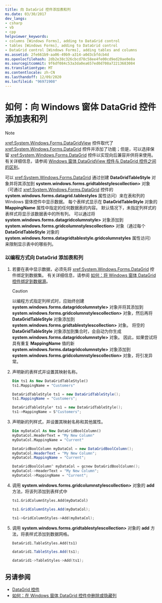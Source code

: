 ```yaml
---
title: 向 DataGrid 控件添加表和列
ms.date: 03/30/2017
dev_langs:
- csharp
- vb
- cpp
helpviewer_keywords:
- columns [Windows Forms], adding to DataGrid control
- tables [Windows Forms], adding to DataGrid control
- DataGrid control [Windows Forms], adding tables and columns
ms.assetid: 2fe661b9-aa06-49b9-a314-a0d3cbfdcb4d
ms.openlocfilehash: 2db2e38c326cbcd78c58ee4fe00cd9ed20ae0e8a
ms.sourcegitcommit: 9f6df084c53a3da0ea657ed0d708a72213683084
ms.translationtype: MT
ms.contentlocale: zh-CN
ms.lasthandoff: 12/09/2020
ms.locfileid: "96971908"
---
```

# <a name="how-to-add-tables-and-columns-to-the-windows-forms-datagrid-control"></a>如何：向 Windows 窗体 DataGrid 控件添加表和列

> [!NOTE]
> <xref:System.Windows.Forms.DataGridView> 控件取代了 <xref:System.Windows.Forms.DataGrid> 控件并添加了功能；但是，可以选择保留 <xref:System.Windows.Forms.DataGrid> 控件以实现向后兼容并供将来使用。 有关详细信息，请参阅 [Windows 窗体 DataGridView 控件与 DataGrid 控件之间的区别](differences-between-the-windows-forms-datagridview-and-datagrid-controls.md)。

可以 <xref:System.Windows.Forms.DataGrid> 通过创建 **DataGridTableStyle** 对象并将其添加到 **system.windows.forms.gridtablestylescollection>** 对象（可通过 <xref:System.Windows.Forms.DataGrid> 控件的 **system.windows.forms.datagrid.tablestyles** 属性访问）来在表和列的 Windows 窗体控件中显示数据。 每个表样式显示在 **DataGridTableStyle** 对象的 **MappingName** 属性中指定的任何数据表的内容。 默认情况下，未指定列样式的表样式将显示该数据表中的所有列。 可以通过将 **system.windows.forms.datagridcolumnstyle>** 对象添加到 **system.windows.forms.gridcolumnstylescollection>** 对象（通过每个 **DataGridTableStyle** 对象的 **system.windows.forms.datagridtablestyle.gridcolumnstyles** 属性访问）来限制显示表中的哪些列。

### <a name="to-add-a-table-and-column-to-a-datagrid-programmatically"></a>以编程方式向 DataGrid 添加表和列

1. 若要在表中显示数据，必须先将 <xref:System.Windows.Forms.DataGrid> 控件绑定到数据集。 有关详细信息，请参阅 [如何：将 Windows 窗体 DataGrid 控件绑定到数据源](how-to-bind-the-windows-forms-datagrid-control-to-a-data-source.md)。

    > [!CAUTION]
    > 以编程方式指定列样式时，应始终创建 **system.windows.forms.datagridcolumnstyle>** 对象并将其添加到 **system.windows.forms.gridcolumnstylescollection>** 对象，然后再将 **DataGridTableStyle** 对象添加到 **system.windows.forms.gridtablestylescollection>** 对象。 将空的 **DataGridTableStyle** 对象添加到集合时，会自动为你生成 **system.windows.forms.datagridcolumnstyle>** 对象。 因此，如果尝试将具有重复 **MappingName** 值的新 **system.windows.forms.datagridcolumnstyle>** 对象添加到 **system.windows.forms.gridcolumnstylescollection>** 对象，将引发异常。

2. 声明新的表样式并设置其映射名称。

    ```vb
    Dim ts1 As New DataGridTableStyle()
    ts1.MappingName = "Customers"
    ```

    ```csharp
    DataGridTableStyle ts1 = new DataGridTableStyle();
    ts1.MappingName = "Customers";
    ```

    ```cpp
    DataGridTableStyle* ts1 = new DataGridTableStyle();
    ts1->MappingName = S"Customers";
    ```

3. 声明新的列样式，并设置其映射名称和其他属性。

    ```vb
    Dim myDataCol As New DataGridBoolColumn()
    myDataCol.HeaderText = "My New Column"
    myDataCol.MappingName = "Current"
    ```

    ```csharp
    DataGridBoolColumn myDataCol = new DataGridBoolColumn();
    myDataCol.HeaderText = "My New Column";
    myDataCol.MappingName = "Current";
    ```

    ```cpp
    DataGridBoolColumn^ myDataCol = gcnew DataGridBoolColumn();
    myDataCol->HeaderText = "My New Column";
    myDataCol->MappingName = "Current";
    ```

4. 调用 **system.windows.forms.gridcolumnstylescollection>** 对象的 **add** 方法，将该列添加到表样式中

    ```vb
    ts1.GridColumnStyles.Add(myDataCol)
    ```

    ```csharp
    ts1.GridColumnStyles.Add(myDataCol);
    ```

    ```cpp
    ts1->GridColumnStyles->Add(myDataCol);
    ```

5. 调用 **system.windows.forms.gridtablestylescollection>** 对象的 **add** 方法，将表样式添加到数据网格。

    ```vb
    DataGrid1.TableStyles.Add(ts1)
    ```

    ```csharp
    dataGrid1.TableStyles.Add(ts1);
    ```

    ```cpp
    dataGrid1->TableStyles->Add(ts1);
    ```

## <a name="see-also"></a>另请参阅

- [DataGrid 控件](datagrid-control-windows-forms.md)
- [如何：在 Windows 窗体 DataGrid 控件中删除或隐藏列](how-to-delete-or-hide-columns-in-the-windows-forms-datagrid-control.md)
